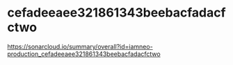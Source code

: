 # cefadeeaee321861343beebacfadacfctwo
https://sonarcloud.io/summary/overall?id=iamneo-production_cefadeeaee321861343beebacfadacfctwo
